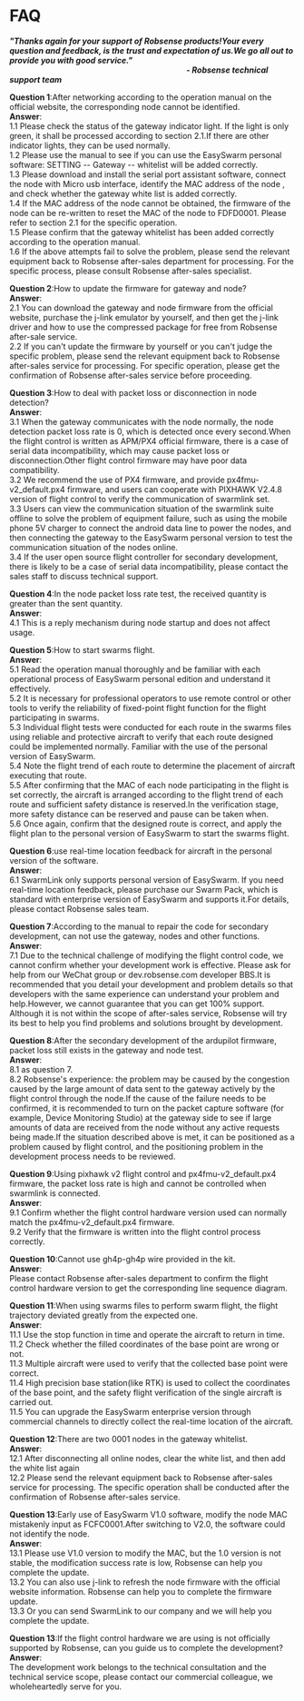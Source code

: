 # FAQ

_**"Thanks again for your support of Robsense products!Your every question and feedback, is the trust and expectation of us.We go all out to provide you with good service."                                                                     - Robsense technical support team**_

**Question 1**:After networking according to the operation manual on the official website, the corresponding node cannot be identified.  
**Answer**:  
1.1 Please check the status of the gateway indicator light. If the light is only green, it shall be processed according to section 2.1.If there are other indicator lights, they can be used normally.  
1.2 Please use the manual to see if you can use the EasySwarm personal software: SETTING -- Gateway -- whitelist will be added correctly.  
1.3 Please download and install the serial port assistant software, connect the node with Micro usb interface, identify the MAC address of the node , and check whether the gateway white list is added correctly.  
1.4 If the MAC address of the node cannot be obtained, the firmware of the node can be re-written to reset the MAC of the node to FDFD0001. Please refer to section 2.1 for the specific operation.  
1.5 Please confirm that the gateway whitelist has been added correctly according to the operation manual.  
1.6 If the above attempts fail to solve the problem, please send the relevant equipment back to Robsense after-sales department for processing. For the specific process, please consult Robsense after-sales specialist.

**Question 2**:How to update the firmware for gateway and node?  
**Answer**:  
2.1 You can download the gateway and node firmware from the official website, purchase the j-link emulator by yourself, and then get the j-link driver and how to use the compressed package for free from Robsense after-sale service.  
2.2 If you can't update the firmware by yourself or you can't judge the specific problem, please send the relevant equipment back to Robsense after-sales service for processing. For specific operation, please get the confirmation of Robsense after-sales service before proceeding.

**Question 3**:How to deal with packet loss or disconnection in node detection?  
**Answer**:  
3.1 When the gateway communicates with the node normally, the node detection packet loss rate is 0, which is detected once every second.When the flight control is written as APM/PX4 official firmware, there is a case of serial data incompatibility, which may cause packet loss or disconnection.Other flight control firmware may have poor data compatibility.  
3.2 We recommend the use of PX4 firmware, and provide px4fmu-v2\_default.px4 firmware, and users can cooperate with PIXHAWK V2.4.8 version of flight control to verify the communication of swarmlink set.  
3.3 Users can view the communication situation of the swarmlink suite offline to solve the problem of equipment failure, such as using the mobile phone 5V charger to connect the android data line to power the nodes, and then connecting the gateway to the EasySwarm personal version to test the communication situation of the nodes online.  
3.4 If the user open source flight controller for secondary development, there is likely to be a case of serial data incompatibility, please contact the sales staff to discuss technical support.

**Question 4**:In the node packet loss rate test, the received quantity is greater than the sent quantity.  
**Answer**:  
4.1 This is a reply mechanism during node startup and does not affect usage.

**Question 5**:How to start swarms flight.  
**Answer**:  
5.1 Read the operation manual thoroughly and be familiar with each operational process of EasySwarm personal edition and understand it effectively.  
5.2 It is necessary for professional operators to use remote control or other tools to verify the reliability of fixed-point flight function for the flight participating in swarms.  
5.3 Individual flight tests were conducted for each route in the swarms files using reliable and protective aircraft to verify that each route designed could be implemented normally. Familiar with the use of the personal version of EasySwarm.  
5.4 Note the flight trend of each route to determine the placement of aircraft executing that route.  
5.5 After confirming that the MAC of each node participating in the flight is set correctly, the aircraft is arranged according to the flight trend of each route and sufficient safety distance is reserved.In the verification stage, more safety distance can be reserved and pause can be taken when.  
5.6 Once again, confirm that the designed route is correct, and apply the flight plan to the personal version of EasySwarm to start the swarms flight.

**Question 6**:use real-time location feedback for aircraft in the personal version of the software.  
**Answer**:  
6.1 SwarmLink only supports personal version of EasySwarm. If you need real-time location feedback, please purchase our Swarm Pack, which is standard with enterprise version of EasySwarm and supports it.For details, please contact Robsense sales team.

**Question 7**:According to the manual to repair the code for secondary development, can not use the gateway, nodes and other functions.  
**Answer**:  
7.1 Due to the technical challenge of modifying the flight control code, we cannot confirm whether your development work is effective. Please ask for help from our WeChat group or dev.robsense.com developer BBS.It is recommended that you detail your development and problem details so that developers with the same experience can understand your problem and help.However, we cannot guarantee that you can get 100% support. Although it is not within the scope of after-sales service, Robsense will try its best to help you find problems and solutions brought by development.

**Question 8**:After the secondary development of the ardupilot firmware, packet loss still exists in the gateway and node test.  
**Answer**:  
8.1 as question 7.  
8.2 Robsense's experience: the problem may be caused by the congestion caused by the large amount of data sent to the gateway actively by the flight control through the node.If the cause of the failure needs to be confirmed, it is recommended to turn on the packet capture software \(for example, Device Monitoring Studio\) at the gateway side to see if large amounts of data are received from the node without any active requests being made.If the situation described above is met, it can be positioned as a problem caused by flight control, and the positioning problem in the development process needs to be reviewed.

**Question 9**:Using pixhawk v2 flight control and px4fmu-v2\_default.px4 firmware, the packet loss rate is high and cannot be controlled when swarmlink is connected.  
**Answer**:  
9.1 Confirm whether the flight control hardware version used can normally match the px4fmu-v2\_default.px4 firmware.  
9.2 Verify that the firmware is written into the flight control process correctly.

**Question 10**:Cannot use gh4p-gh4p wire provided in the kit.  
**Answer**:  
Please contact Robsense after-sales department to confirm the flight control hardware version to get the corresponding line sequence diagram.

**Question 11**:When using swarms files to perform swarm flight, the flight trajectory deviated greatly from the expected one.  
**Answer**:  
11.1 Use the stop function in time and operate the aircraft to return in time.  
11.2 Check whether the filled coordinates of the base point are wrong or not.  
11.3 Multiple aircraft were used to verify that the collected base point were correct.  
11.4 High precision base station\(like RTK\) is used to collect the coordinates of the base point, and the safety flight verification of the single aircraft is carried out.  
11.5 You can upgrade the EasySwarm enterprise version through commercial channels to directly collect the real-time location of the aircraft.

**Question 12**:There are two 0001 nodes in the gateway whitelist.  
**Answer**:  
12.1 After disconnecting all online nodes, clear the white list, and then add the white list again  
12.2 Please send the relevant equipment back to Robsense after-sales service for processing. The specific operation shall be conducted after the confirmation of Robsense after-sales service.

**Question 13**:Early use of EasySwarm V1.0 software, modify the node MAC mistakenly input as FCFC0001.After switching to V2.0, the software could not identify the node.  
**Answer**:  
13.1 Please use V1.0 version to modify the MAC, but the 1.0 version is not stable, the modification success rate is low, Robsense can help you complete the update.  
13.2 You can also use j-link to refresh the node firmware with the official website information. Robsense can help you to complete the firmware update.  
13.3 Or you can send SwarmLink to our company and we will help you complete the update.

**Question 13**:If the flight control hardware we are using is not officially supported by Robsense, can you guide us to complete the development?  
**Answer**:  
The development work belongs to the technical consultation and the technical service scope, please contact our commercial colleague, we wholeheartedly serve for you.

